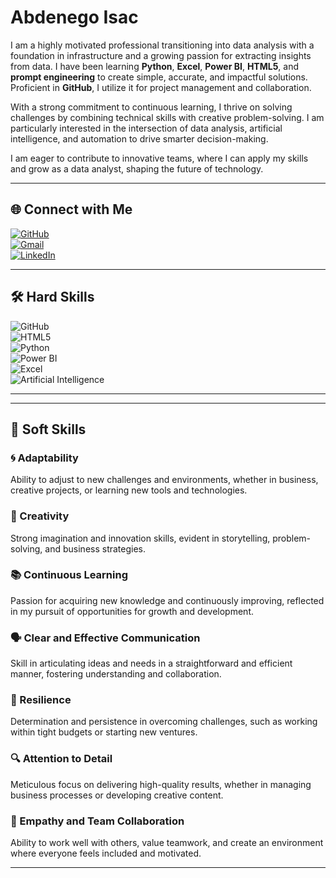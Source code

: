 # Abdenego Isac  

I am a highly motivated professional transitioning into data analysis with a foundation in infrastructure and a growing passion for extracting insights from data. I have been learning **Python**, **Excel**, **Power BI**, **HTML5**, and **prompt engineering** to create simple, accurate, and impactful solutions. Proficient in **GitHub**, I utilize it for project management and collaboration.  

With a strong commitment to continuous learning, I thrive on solving challenges by combining technical skills with creative problem-solving. I am particularly interested in the intersection of data analysis, artificial intelligence, and automation to drive smarter decision-making.  

I am eager to contribute to innovative teams, where I can apply my skills and grow as a data analyst, shaping the future of technology.  

---

## 🌐 Connect with Me  

[![GitHub](https://img.shields.io/badge/GitHub-100000?style=for-the-badge&logo=github&logoColor=white)](https://github.com/AbdenegoIsac)  
[![Gmail](https://img.shields.io/badge/Gmail-D14836?style=for-the-badge&logo=gmail&logoColor=white)](mailto:isacllind@gmail.com)  
[![LinkedIn](https://img.shields.io/badge/LinkedIn-0077B5?style=for-the-badge&logo=linkedin&logoColor=white)](https://www.linkedin.com/feed/?trk=guest_homepage-basic_google-one-tap-submit)  

---

## 🛠️ Hard Skills  

![GitHub](https://img.shields.io/badge/GitHub-100000?style=for-the-badge&logo=github&logoColor=white)  
![HTML5](https://img.shields.io/badge/HTML5-E34F26?style=for-the-badge&logo=html5&logoColor=white)  
![Python](https://img.shields.io/badge/Python-3670A0?style=for-the-badge&logo=python&logoColor=ffdd54)      
![Power BI](https://img.shields.io/badge/Power%20BI-F2C811?style=for-the-badge&logo=power%20bi&logoColor=black)     
![Excel](https://img.shields.io/badge/Microsoft%20Excel-217346?style=for-the-badge&logo=microsoft-excel&logoColor=white)    
![Artificial Intelligence](https://img.shields.io/badge/Artificial%20Intelligence-000000?style=for-the-badge&logo=openai&logoColor=white)

---

---

## 🌟 Soft Skills  

### 🌀 Adaptability  
Ability to adjust to new challenges and environments, whether in business, creative projects, or learning new tools and technologies.  

### 🎨 Creativity  
Strong imagination and innovation skills, evident in storytelling, problem-solving, and business strategies.  

### 📚 Continuous Learning  
Passion for acquiring new knowledge and continuously improving, reflected in my pursuit of opportunities for growth and development.  

### 🗣️ Clear and Effective Communication  
Skill in articulating ideas and needs in a straightforward and efficient manner, fostering understanding and collaboration.  

### 💪 Resilience  
Determination and persistence in overcoming challenges, such as working within tight budgets or starting new ventures.  

### 🔍 Attention to Detail  
Meticulous focus on delivering high-quality results, whether in managing business processes or developing creative content.  

### 🤝 Empathy and Team Collaboration  
Ability to work well with others, value teamwork, and create an environment where everyone feels included and motivated.  

---
 
